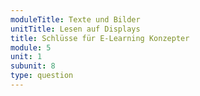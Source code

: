 ```yaml
---
moduleTitle: Texte und Bilder
unitTitle: Lesen auf Displays
title: Schlüsse für E-Learning Konzepter
module: 5
unit: 1
subunit: 8
type: question
---
```


<multiplechoice id="11"></multiplechoice>